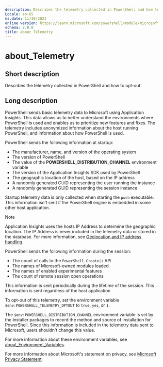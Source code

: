 ```yaml
---
description: Describes the telemetry collected in PowerShell and how to opt-out.
Locale: en-US
ms.date: 11/30/2022
online version: https://learn.microsoft.com/powershell/module/microsoft.powershell.core/about/about_telemetry?view=powershell-7.2&WT.mc_id=ps-gethelp
schema: 2.0.0
title: about Telemetry
---
```

# about_Telemetry

## Short description

Describes the telemetry collected in PowerShell and how to opt-out.

## Long description

PowerShell sends basic telemetry data to Microsoft using Application Insights.
This data allows us to better understand the environments where PowerShell is
used and enables us to prioritize new features and fixes. The telemetry
includes anonymized information about the host running PowerShell, and
information about how PowerShell is used.

PowerShell sends the following information at startup:

- The manufacturer, name, and version of the operating system
- The version of PowerShell
- The value of the **POWERSHELL_DISTRIBUTION_CHANNEL** environment variable
- The version of the Application Insights SDK used by PowerShell
- The geographic location of the host, based on the IP address
- A randomly generated GUID representing the user running the instance
- A randomly generated GUID representing the session instance

Startup telemetry data is only collected when starting the `pwsh` executable.
This information isn't sent if the PowerShell engine is embedded in some other
host application.

> [!NOTE]
> Application Insights uses the hosts IP Address to determine the geographic
> location. The IP Address is never included in the telemetry data or stored in
> the database. For more information, see
> [Geolocation and IP address handling][02].

PowerShell sends the following information during the session:

- The count of calls to the `PowerShell.Create()` API
- The names of Microsoft-owned modules loaded
- The names of enabled experimental features
- The count of remote session open operations

This information is sent periodically during the lifetime of the session. This
information is sent regardless of the host application.

To opt-out of this telemetry, set the environment variable
`$env:POWERSHELL_TELEMETRY_OPTOUT` to `true`, `yes`, or `1`.

The `$env:POWERSHELL_DISTRIBUTION_CHANNEL` environment variable is set by the
installer packages to record the method and source of installation for
PowerShell. Since this information is included in the telemetry data sent to
Microsoft, users shouldn't change this value.

For more information about these environment variables, see
[about_Environment_Variables][01].

For more information about Microsoft's statement on privacy, see [Microsoft Privacy Statement][03]

<!-- link references -->
[01]: about_environment_variables.md#powershell-environment-variables
[02]: /azure/azure-monitor/app/ip-collection?tabs=net
[03]: https://privacy.microsoft.com/privacystatement
